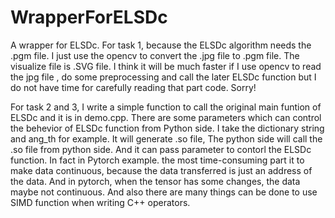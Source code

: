 # WrapperForELSDc
A wrapper for ELSDc. 
For task 1, because the ELSDc algorithm needs the .pgm file. I just use the opencv to convert the .jpg file to .pgm file. The visualize file is .SVG file. I think it will be much faster if I use opencv to read the jpg file , do some preprocessing and call the later ELSDc function but I do not have time for carefully reading that part code. Sorry!

For task 2 and 3, I write a simple function to call the original main funtion of ELSDc and it is in demo.cpp. There are some parameters which can control the behevior of ELSDc function from Python side. I take the dictionary string and ang_th for example. It will generate .so file, The python side will call the .so file from python side. And it can pass parameter to contorl the ELSDc function. In fact in Pytorch example. the most time-consuming part it to make data continuous, because the data transferred is just an address of the data. And in pytorch, when the tensor has some changes, the data maybe not continuous. And also there are many things can be done to use SIMD function when writing C++ operators. 